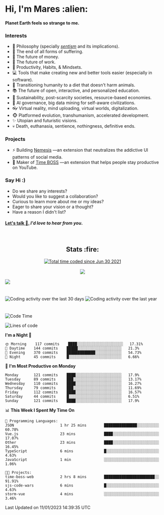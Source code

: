 <h1>Hi, I'm Mares :alien:</h1>

#### Planet Earth feels so strange to me.

### **Interests**

- 🌊 Philosophy (specially [_sentism_][sentismmedium] and its implications).
- 🎯 The end of all forms of suffering.
- 💸 The future of money.
- 💼 The future of work.
- 🧠 Productivity, Habits, & Mindsets.
- 💻 Tools that make creating new and better tools easier (especially in software).
- 🥗 Transitioning humanity to a diet that doesn't harm animals.
- 📚 The future of open, interactive, and personalized education.
- 🌱 Sustainability, post-scarcity societies, resource-based economies.
- 🤖 AI governance, big data mining for self-aware civilizations.
- 👓 Virtual reality, mind uploading, virtual worlds, digitalization.
- 🐵 Platformed evolution, transhumanism, accelerated development.
- ✨ Utopian and futuristic visions.
- 💀 Death, euthanasia, sentience, nothingness, definitive ends.


### **Projects**

- ⚡ Building [Nemesis](https://chrome.google.com/webstore/detail/nemesis-%E2%80%93-humane-design-f/blfbbifgjgikekfochleknjcopefifgo?hl=en) —an extension that neutralizes the addictive UI patterns of social media.
- 💎 Maker of [Time BOSS](https://chrome.google.com/webstore/detail/time-boss/jgdbocfilggfapdpgpnidfaoiddjbiab?hl=en-US) —an extension that helps people stay productive on YouTube.


### **Say Hi :)**

- Do we share any interests?
- Would you like to suggest a collaboration?
- Curious to learn more about me or my ideas?
- Eager to share your vision or a thought?
- Have a reason I didn't list?

#### [Let's talk :wave:.](mailto:mareszhar@gmail.com) _I'd love to hear from you_.

[sentismmedium]: https://medium.com/@mareszhar/born-a-prisoner-a-reflection-about-life-its-struggles-and-a-plan-to-escape-d8566ce9b026

<br>

<h2 align="center">Stats :fire:</h2>

<div align="center">
  <a href="https://wakatime.com/@cfdc0e0d-4860-4b62-9ff0-cb659185525e">
    <img src="https://wakatime.com/badge/user/cfdc0e0d-4860-4b62-9ff0-cb659185525e.svg" alt="Total time coded since Jun 30 2021" />
  </a>
</div>

<br>

<!-- 
Add or remove this: 
&dates=B1AAB3FF 
...or this...
&date_format=M%20j%5B%2C%20Y%5D
from the *streak stats URL below* if they get bugged and aren't updating: 
-->

<div align="center">
  <img src="https://github-readme-streak-stats.herokuapp.com?user=mareszhar&theme=black-ice&hide_border=true&stroke=FFFFFF15&ring=DF8FFE&fire=DF8FFE&currStreakLabel=DF8FFE&background=1A232A&currStreakNum=86FFAB&dates=B1AAB3FF&date_format=M%20j%5B%2C%20Y%5D">
</div>

<br>

<img src="https://activity-graph.herokuapp.com/graph?username=mareszhar&theme=nord&bg_color=00000000&color=979797&line=DF8FFE&point=00000000&area=true&hide_border=true">

<br>

<h1></h1>

<img src="https://wakatime.com/share/@mares/5df0ff02-9c79-41b4-b540-51dc9c65a57b.svg" alt="Coding activity over the last 30 days" />
<img src="https://wakatime.com/share/@mares/ea89ba71-f374-40af-930c-e0655909fe37.svg" alt="Coding activity over the last year" />

<h1></h1>

<!--START_SECTION:waka-->
![Code Time](http://img.shields.io/badge/Code%20Time-633%20hrs%2035%20mins-blue)

![Lines of code](https://img.shields.io/badge/From%20Hello%20World%20I%27ve%20Written-169%20Thousand%20lines%20of%20code-blue)

**I'm a Night 🦉** 

```text
🌞 Morning    117 commits    ████░░░░░░░░░░░░░░░░░░░░░   17.31% 
🌆 Daytime    144 commits    █████░░░░░░░░░░░░░░░░░░░░   21.3% 
🌃 Evening    370 commits    █████████████░░░░░░░░░░░░   54.73% 
🌙 Night      45 commits     █░░░░░░░░░░░░░░░░░░░░░░░░   6.66%

```
📅 **I'm Most Productive on Monday** 

```text
Monday       121 commits    ████░░░░░░░░░░░░░░░░░░░░░   17.9% 
Tuesday      89 commits     ███░░░░░░░░░░░░░░░░░░░░░░   13.17% 
Wednesday    110 commits    ████░░░░░░░░░░░░░░░░░░░░░   16.27% 
Thursday     79 commits     ███░░░░░░░░░░░░░░░░░░░░░░   11.69% 
Friday       112 commits    ████░░░░░░░░░░░░░░░░░░░░░   16.57% 
Saturday     44 commits     █░░░░░░░░░░░░░░░░░░░░░░░░   6.51% 
Sunday       121 commits    ████░░░░░░░░░░░░░░░░░░░░░   17.9%

```


📊 **This Week I Spent My Time On** 

```text
💬 Programming Languages: 
JSON                     1 hr 25 mins        ███████████████░░░░░░░░░░   60.78% 
Vue.js                   23 mins             ████░░░░░░░░░░░░░░░░░░░░░   17.07% 
Other                    23 mins             ████░░░░░░░░░░░░░░░░░░░░░   16.45% 
TypeScript               6 mins              █░░░░░░░░░░░░░░░░░░░░░░░░   4.63% 
JavaScript               1 min               ░░░░░░░░░░░░░░░░░░░░░░░░░   1.06%

🐱‍💻 Projects: 
time-boss-web            2 hrs 8 mins        ███████████████████████░░   91.91% 
sjs-code-wars            6 mins              █░░░░░░░░░░░░░░░░░░░░░░░░   4.63% 
storm-vue                4 mins              ░░░░░░░░░░░░░░░░░░░░░░░░░   3.46%

```


 Last Updated on 11/01/2023 14:39:35 UTC
<!--END_SECTION:waka-->

